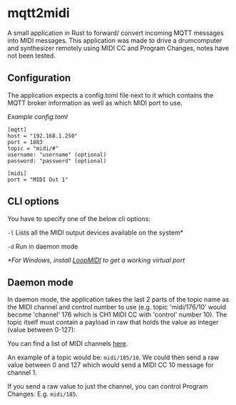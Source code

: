 # mqtt2midi

A small application in Rust to forward/ convert incoming MQTT messages into MIDI messages. This application was made to drive a drumcomputer and synthesizer remotely using MIDI CC and Program Changes, notes have not been tested.

## Configuration

The application expects a config.toml file next to it which contains the MQTT broker information as well as which MIDI port to use.

_Example config.toml_
```
[mqtt]
host = "192.168.1.250"
port = 1883
topic = "midi/#"
username: "username" (optional)
password: "password" (optional)

[midi]
port = "MIDI Out 1"
```

## CLI options

You have to specify one of the below cli options:

```-l``` Lists all the MIDI output devices available on the system*

```-d``` Run in daemon mode 

_*For Windows, install [LoopMIDI](https://www.tobias-erichsen.de/software/loopmidi.html) to get a working virtual port_

## Daemon mode

In daemon mode, the application takes the last 2 parts of the topic name as the MIDI channel and control number to use (e.g. topic 'midi/176/10' would become 'channel' 176 which is CH1 MIDI CC with 'control' number 10). The topic itself must contain a payload in raw that holds the value as integer (value between 0-127):

You can find a list of MIDI channels [here](https://midi.org/expanded-midi-1-0-messages-list).

An example of a topic would be: ```midi/185/10```. We could then send a raw value between 0 and 127 which would send a MIDI CC 10 message for channel 1.

If you send a raw value to just the channel, you can control Program Changes. E.g. ```midi/185```.